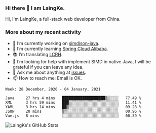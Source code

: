 ### Hi there 👋 I am LaingKe.

Hi, I'm LaingKe, a full-stack web developer from China.

### More about my recent activity

- 🔭 I’m currently working on [simdjson-java](https://github.com/laingke/simdjson-java).
- 🌱 I’m currently learning [Spring Cloud Alibaba](https://github.com/alibaba/spring-cloud-alibaba).
- :books: I’m translating [LCRH](https://github.com/LCTT/LCRH).
- 🤔 I’m looking for help with implement SIMD in native Java, I will be grateful if you can leave any idea.
- 💬 Ask me about anything at [issues](https://github.com/laingke/laingke/issues).
- 📫 How to reach me: Email is OK.

<!--START_SECTION:waka-->
```text
Week: 28 December, 2020 - 04 January, 2021

Java     27 hrs 4 mins   ███████████████████▒░░░░░   77.49 % 
XML      3 hrs 59 mins   ███░░░░░░░░░░░░░░░░░░░░░░   11.41 % 
YAML     3 hrs 14 mins   ██▒░░░░░░░░░░░░░░░░░░░░░░   09.28 % 
JSON     20 mins         ▒░░░░░░░░░░░░░░░░░░░░░░░░   00.96 % 
Vue.js   8 mins          ░░░░░░░░░░░░░░░░░░░░░░░░░   00.39 % 
```
<!--END_SECTION:waka-->

![LaingKe's GitHub Stats](https://github-readme-stats.vercel.app/api?username=laingke&show_icons=true&theme=nightowl&count_private=true)
